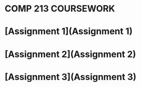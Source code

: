 # COMP 213 COURSEWORK

# [Assignment 1](Assignment 1)
# [Assignment 2](Assignment 2)
# [Assignment 3](Assignment 3)
